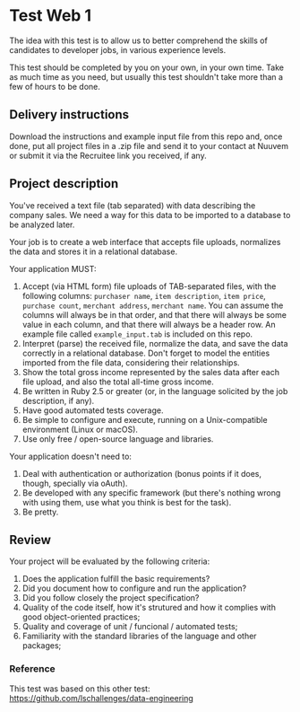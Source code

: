 # Test Web 1

The idea with this test is to allow us to better comprehend the skills of candidates to developer jobs, in various experience levels.

This test should be completed by you on your own, in your own time. Take as much time as you need, but usually this test shouldn't take more than a few of hours to be done.

## Delivery instructions

Download the instructions and example input file from this repo and, once done, put all project files in a .zip file and send it to your contact at Nuuvem or submit it via the Recruitee link you received, if any.

## Project description

You've received a text file (tab separated) with data describing the company sales. We need a way for this data to be imported to a database to be analyzed later.

Your job is to create a web interface that accepts file uploads, normalizes the data and stores it in a relational database.

Your application MUST:

1. Accept (via HTML form) file uploads of TAB-separated files, with the following columns: `purchaser name`, `item description`, `item price`, `purchase count`, `merchant address`, `merchant name`. You can assume the columns will always be in that order, and that there will always be some value in each column, and that there will always be a header row. An example file called `example_input.tab` is included on this repo.
1. Interpret (parse) the received file, normalize the data, and save the data correctly in a relational database. Don't forget to model the entities imported from the file data, considering their relationships.
1. Show the total gross income represented by the sales data after each file upload, and also the total all-time gross income.
1. Be written in Ruby 2.5 or greater (or, in the language solicited by the job description, if any).
1. Have good automated tests coverage.
1. Be simple to configure and execute, running on a Unix-compatible environment (Linux or macOS).
1. Use only free / open-source language and libraries.

Your application doesn't need to:

1. Deal with authentication or authorization (bonus points if it does, though, specially via oAuth).
1. Be developed with any specific framework (but there's nothing wrong with using them, use what you think is best for the task).
1. Be pretty.

## Review

Your project will be evaluated by the following criteria:

1. Does the application fulfill the basic requirements?
1. Did you document how to configure and run the application?
1. Did you follow closely the project specification?
1. Quality of the code itself, how it's strutured and how it complies with good object-oriented practices;
1. Quality and coverage of unit / funcional / automated tests;
1. Familiarity with the standard libraries of the language and other packages;

### Reference

This test was based on this other test: https://github.com/lschallenges/data-engineering

